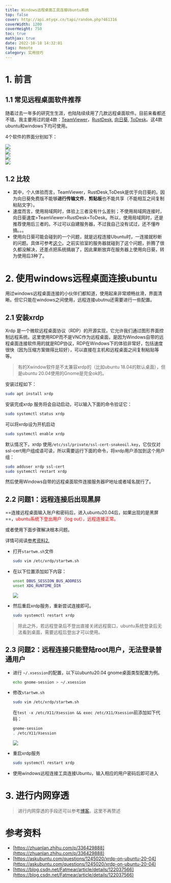 ```yaml
---
title: Windows远程桌面工具连接Ubuntu系统
top: false
cover: http://api.mtyqx.cn/tapi/random.php?461316
coverWidth: 1200
coverHeight: 750
toc: true
mathjax: true
date: 2022-10-18 14:32:01
tags: Remote
category: 实用技巧
---
```



# 1. 前言

## 1.1 常见远程桌面软件推荐

随着过去一年多的研究生生涯，也陆陆续续用了几款远程桌面软件。目前来看都还不错。我主要用过的是4款：[TeamViewer](https://www.teamviewer.cn/cn/)，[RustDesk](https://rustdesk.com/zh/), [向日葵](https://sunlogin.oray.com/download), [ToDesk](http://www.hellodesk.cn/download.html)。这4款ubuntu和windows下均可使用。

4个软件的界面分别如下：

![](https://img-blog.csdnimg.cn/340cf47adb58419b9bc6a790a8540f34.png#pic_center)  
![](https://img-blog.csdnimg.cn/aa8f3c29acf14bcb87db5bc50803f45a.png#pic_center)  
![](https://img-blog.csdnimg.cn/df6a1ea3673442a2a7ae941521856fca.png#pic_center)  
![](https://img-blog.csdnimg.cn/334aee6b208c485bbf5eb6c03285445b.png#pic_center)  



## 1.2 比较

- 其中，个人体验而言，TeamViewer，RustDesk,ToDesk是优于向日葵的。因为向日葵免费版不能够**进行传输文件**，**剪贴板**也不能共享（不能相互之间复制粘贴文字）。
- 速度而言，使用局域网时，体验上三者没有什么差别；不使用局域网连接时，向日葵速度>TeamViewer>RustDesk=ToDesk。所以，使用局域网时，还是推荐使用后三者的。不过可以自建服务器，不过我自己没有试过，还不懂咋搞。。。
- 使用向日葵可能会碰到的一个问题，就是远程连接Ubuntu时，一连接就秒断的问题。具体可参考[这个](https://www.jianshu.com/p/0274a4b5e303)。之前实验室的服务器就碰到了这个问题，折腾了很久都没解决，还差点把系统搞崩了，因此果断放弃在服务器上使用向日葵，转为使用后3种了。

# 2. 使用windows远程桌面连接ubuntu

用过windows远程桌面连接的小伙伴们都知道，使用起来非常顺畅丝滑，界面清晰。但它只能在windows之间使用，远程连接ubutnu还需要进行一些配置。

## 2.1 安装xrdp

Xrdp 是一个微软远程桌面协议（RDP）的开源实现，它允许我们通过图形界面控制远程系统。这里使用RDP而不是VNC作为远程桌面，是因为Windows自带的远程桌面连接软件用的就是RDP协议，RDP在Windows下的体验非常好，包括速度很快（因为压缩方案做得比较好），可以直接在主机和远程桌面之间复制粘贴等等。
 
> 有的Xwindow软件是不太兼容xrdp的（比如ubuntu 18.04的默认桌面），但是ubuntu 20.04使用的Gnome是完全ok的。

安装过程如下：

```bash
sudo apt install xrdp
```

安装完成xrdp 服务将会自动启动，可以输入下面的命令验证它：

```bash
sudo systemctl status xrdp
```

可以将xrdp设为开机启动
```bash
sudo systemctl enable xrdp
```

默认情况下，xrdp 使用`/etc/ssl/private/ssl-cert-snakeoil.key`，它仅仅对ssl-cert用户组成语可读，所以需要运行下面的命令，将xrdp用户添加到这个用户组：

```bash
sudo adduser xrdp ssl-cert  
sudo systemctl restart xrdp
```

然后使用Windows自带的远程桌面软件连接服务器IP地址或者域名就行了。

## 2.2 问题1：远程连接后出现黑屏

==连接远程桌面输入账户和密码后，进入ubuntu20.04后，如果出现的是黑屏==，<font color=red>ubuntu系统下登出用户（log out），远程连接正常。</font>

或者使用下面步骤解决根本问题。

详情可阅读[参考资料2.](https://askubuntu.com/questions/1245020/xrdp-on-ubuntu-20-04)

- 打开`startwm.sh`文件

    ```bash
    sudo vim /etc/xrdp/startwm.sh
    ```

- 在以下位置添加如下内容：

    ```bash
    unset DBUS_SESSION_BUS_ADDRESS
    unset XDG_RUNTIME_DIR
    ```
    ![](https://img-blog.csdnimg.cn/88093ffce5284e3294f86a5b867ec5be.png#pic_center)  

<!-- <center><img src="https://img-blog.csdnimg.cn/88093ffce5284e3294f86a5b867ec5be.png" width=60%></center> -->



- 然后重启xrdp服务，重新尝试连接即可。

    ```bash
    sudo systemctl restart xrdp
    ```

> 除此之外，若远程登录后不登出直接关闭远程窗口，ubuntu系统登录后无法看到桌面，需要远程后登出才可以使用。

## 2.3 问题2：远程连接只能登陆root用户，无法登录普通用户

- 进行 `~/.xsession`的配置，以下以ubuntu20.04 gnome桌面类型配置为例。

    ```bash
    echo gnome-session > ~/.xsession
    ```

- 修改`startwm.sh`

    ```bash
    sudo vim /etc/xrdp/startwm.sh
    ```

	在`test -x /etc/X11/Xsession && exec /etc/X11/Xsession`前添加如下代码：
 
    ```bash
    gnome-session
    . /etc/X11/Xsession
    ```

    ![](https://img-blog.csdnimg.cn/7a711d14430c46a7b2bfcd585a5ce391.png#pic_center)  


- 重启xrdp服务
    ```bash
    sudo systemctl restart xrdp
    ```

- 使用windows远程连接工具连接Ubuntu，输入相应的用户密码后即可进入

# 3. 进行内网穿透

> 进行内网穿透的手段还可以参考[博客](https://chh3213.github.io/2022/10/15/SakuraFrp%E5%86%85%E7%BD%91%E7%A9%BF%E9%80%8F%E5%B7%A5%E5%85%B7/)。这里不再赘述


# 参考资料

- [https://zhuanlan.zhihu.com/p/336429888](https://zhuanlan.zhihu.com/p/336429888)
- [https://askubuntu.com/questions/1245020/xrdp-on-ubuntu-20-04](https://askubuntu.com/questions/1245020/xrdp-on-ubuntu-20-04)
- [https://blog.csdn.net/Fatmear/article/details/122037566](https://blog.csdn.net/Fatmear/article/details/122037566)
